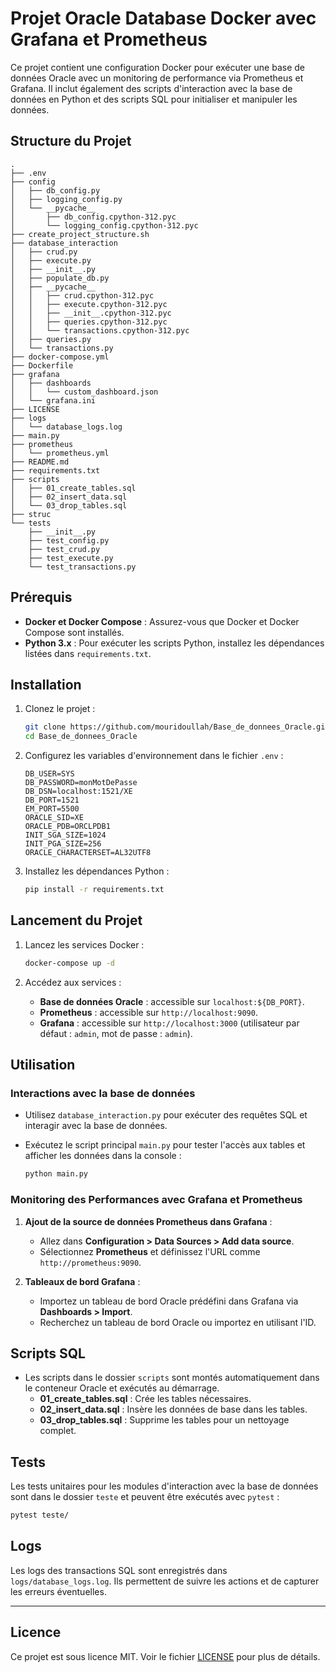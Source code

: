 # Projet Oracle Database Docker avec Grafana et Prometheus

Ce projet contient une configuration Docker pour exécuter une base de données Oracle avec un monitoring de performance via Prometheus et Grafana. Il inclut également des scripts d'interaction avec la base de données en Python et des scripts SQL pour initialiser et manipuler les données.

## Structure du Projet

```
.
├── .env
├── config
│   ├── db_config.py
│   ├── logging_config.py
│   └── __pycache__
│       ├── db_config.cpython-312.pyc
│       └── logging_config.cpython-312.pyc
├── create_project_structure.sh
├── database_interaction
│   ├── crud.py
│   ├── execute.py
│   ├── __init__.py
│   ├── populate_db.py
│   ├── __pycache__
│   │   ├── crud.cpython-312.pyc
│   │   ├── execute.cpython-312.pyc
│   │   ├── __init__.cpython-312.pyc
│   │   ├── queries.cpython-312.pyc
│   │   └── transactions.cpython-312.pyc
│   ├── queries.py
│   └── transactions.py
├── docker-compose.yml
├── Dockerfile
├── grafana
│   ├── dashboards
│   │   └── custom_dashboard.json
│   └── grafana.ini
├── LICENSE
├── logs
│   └── database_logs.log
├── main.py
├── prometheus
│   └── prometheus.yml
├── README.md
├── requirements.txt
├── scripts
│   ├── 01_create_tables.sql
│   ├── 02_insert_data.sql
│   └── 03_drop_tables.sql
├── struc
└── tests
    ├── __init__.py
    ├── test_config.py
    ├── test_crud.py
    ├── test_execute.py
    └── test_transactions.py
```

## Prérequis

- **Docker et Docker Compose** : Assurez-vous que Docker et Docker Compose sont installés.
- **Python 3.x** : Pour exécuter les scripts Python, installez les dépendances listées dans `requirements.txt`.

## Installation

1. Clonez le projet :
   ```bash
   git clone https://github.com/mouridoullah/Base_de_donnees_Oracle.git
   cd Base_de_donnees_Oracle
   ```

2. Configurez les variables d'environnement dans le fichier `.env` :
   ```plaintext
   DB_USER=SYS
   DB_PASSWORD=monMotDePasse
   DB_DSN=localhost:1521/XE
   DB_PORT=1521
   EM_PORT=5500
   ORACLE_SID=XE
   ORACLE_PDB=ORCLPDB1
   INIT_SGA_SIZE=1024
   INIT_PGA_SIZE=256
   ORACLE_CHARACTERSET=AL32UTF8
   ```

3. Installez les dépendances Python :
   ```bash
   pip install -r requirements.txt
   ```

## Lancement du Projet

1. Lancez les services Docker :
   ```bash
   docker-compose up -d
   ```

2. Accédez aux services :
   - **Base de données Oracle** : accessible sur `localhost:${DB_PORT}`.
   - **Prometheus** : accessible sur `http://localhost:9090`.
   - **Grafana** : accessible sur `http://localhost:3000` (utilisateur par défaut : `admin`, mot de passe : `admin`).

## Utilisation

### Interactions avec la base de données

- Utilisez `database_interaction.py` pour exécuter des requêtes SQL et interagir avec la base de données.
- Exécutez le script principal `main.py` pour tester l'accès aux tables et afficher les données dans la console :

   ```bash
   python main.py
   ```

### Monitoring des Performances avec Grafana et Prometheus

1. **Ajout de la source de données Prometheus dans Grafana** :
   - Allez dans **Configuration > Data Sources > Add data source**.
   - Sélectionnez **Prometheus** et définissez l'URL comme `http://prometheus:9090`.

2. **Tableaux de bord Grafana** :
   - Importez un tableau de bord Oracle prédéfini dans Grafana via **Dashboards > Import**.
   - Recherchez un tableau de bord Oracle ou importez en utilisant l'ID.

## Scripts SQL

- Les scripts dans le dossier `scripts` sont montés automatiquement dans le conteneur Oracle et exécutés au démarrage.
   - **01_create_tables.sql** : Crée les tables nécessaires.
   - **02_insert_data.sql** : Insère les données de base dans les tables.
   - **03_drop_tables.sql** : Supprime les tables pour un nettoyage complet.

## Tests

Les tests unitaires pour les modules d'interaction avec la base de données sont dans le dossier `teste` et peuvent être exécutés avec `pytest` :

```bash
pytest teste/
```

## Logs

Les logs des transactions SQL sont enregistrés dans `logs/database_logs.log`. Ils permettent de suivre les actions et de capturer les erreurs éventuelles.

---

## Licence

Ce projet est sous licence MIT. Voir le fichier [LICENSE](LICENSE) pour plus de détails.